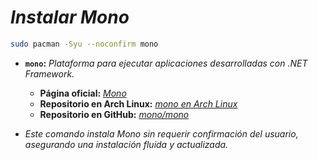 <!-- Autor: Daniel Benjamin Perez Morales -->
<!-- GitHub: https://github.com/D4nitrix13 -->
<!-- Gitlab: https://gitlab.com/D4nitrix13 -->
<!-- Correo electrónico: danielperezdev@proton.me -->

# ***Instalar Mono***

```bash
sudo pacman -Syu --noconfirm mono
```

- **`mono`:** *Plataforma para ejecutar aplicaciones desarrolladas con .NET Framework.*
  - **Página oficial:** *[Mono](https://www.mono-project.com/ "https://www.mono-project.com/")*
  - **Repositorio en Arch Linux:** *[mono en Arch Linux](https://archlinux.org/packages/extra/x86_64/mono/ "https://archlinux.org/packages/extra/x86_64/mono/")*
  - **Repositorio en GitHub:** *[mono/mono](https://github.com/mono/mono "https://github.com/mono/mono")*

- *Este comando instala Mono sin requerir confirmación del usuario, asegurando una instalación fluida y actualizada.*
